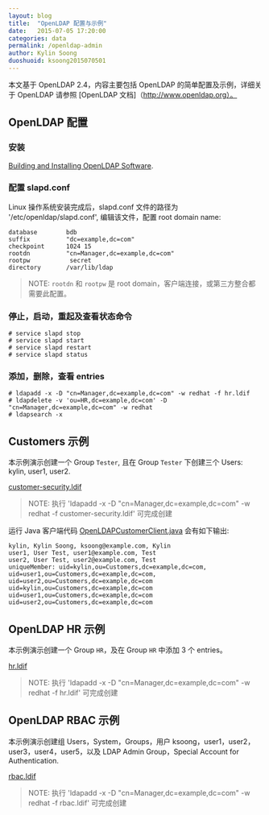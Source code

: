 ```yaml
---
layout: blog
title:  "OpenLDAP 配置与示例"
date:   2015-07-05 17:20:00
categories: data
permalink: /openldap-admin
author: Kylin Soong
duoshuoid: ksoong2015070501
---
```


本文基于 OpenLDAP 2.4，内容主要包括 OpenLDAP 的简单配置及示例，详细关于 OpenLDAP 请参照 [OpenLDAP 文档]（http://www.openldap.org）。

## OpenLDAP 配置

### 安装

[Building and Installing OpenLDAP Software](http://www.openldap.org/doc/admin24/install.html).

### 配置 slapd.conf

Linux 操作系统安装完成后，slapd.conf 文件的路径为 '/etc/openldap/slapd.conf', 编辑该文件，配置 root domain name:

~~~
database        bdb
suffix          "dc=example,dc=com"
checkpoint      1024 15
rootdn          "cn=Manager,dc=example,dc=com"
rootpw           secret 
directory       /var/lib/ldap
~~~

> NOTE: `rootdn` 和 `rootpw` 是 root domain，客户端连接，或第三方整合都需要此配置。

### 停止，启动，重起及查看状态命令

~~~
# service slapd stop
# service slapd start
# service slapd restart
# service slapd status
~~~

### 添加，删除，查看 entries

~~~
# ldapadd -x -D "cn=Manager,dc=example,dc=com" -w redhat -f hr.ldif
# ldapdelete -v 'ou=HR,dc=example,dc=com' -D "cn=Manager,dc=example,dc=com" -w redhat
# ldapsearch -x
~~~

## Customers 示例

本示例演示创建一个 Group `Tester`, 且在 Group `Tester` 下创建三个 Users: kylin, user1, user2.

[customer-security.ldif](https://raw.githubusercontent.com/kylinsoong/data/master/openldap/customer-security.ldif)

> NOTE: 执行 'ldapadd -x -D "cn=Manager,dc=example,dc=com" -w redhat -f customer-security.ldif' 可完成创建

运行 Java 客户端代码 [OpenLDAPCustomerClient.java](https://raw.githubusercontent.com/kylinsoong/data/master/openldap/src/main/java/org/jboss/teiid/ldap/OpenLDAPCustomerClient.java) 会有如下输出:

~~~
kylin, Kylin Soong, ksoong@example.com, Kylin
user1, User Test, user1@example.com, Test
user2, User Test, user2@example.com, Test
uniqueMember: uid=kylin,ou=Customers,dc=example,dc=com, uid=user1,ou=Customers,dc=example,dc=com, uid=user2,ou=Customers,dc=example,dc=com
uid=kylin,ou=Customers,dc=example,dc=com
uid=user1,ou=Customers,dc=example,dc=com
uid=user2,ou=Customers,dc=example,dc=com
~~~

## OpenLDAP HR 示例

本示例演示创建一个 Group `HR`，及在 Group `HR` 中添加 3 个 entries。 

[hr.ldif](https://raw.githubusercontent.com/kylinsoong/data/master/openldap/hr.ldif)

> NOTE: 执行 'ldapadd -x -D "cn=Manager,dc=example,dc=com" -w redhat -f hr.ldif' 可完成创建

## OpenLDAP RBAC 示例

本示例演示创建组 Users，System，Groups，用户 ksoong，user1，user2，user3，user4，user5，以及 LDAP Admin Group，Special Account for Authentication.

[rbac.ldif](https://raw.githubusercontent.com/kylinsoong/data/master/openldap/rbac.ldif)

> NOTE: 执行 'ldapadd -x -D "cn=Manager,dc=example,dc=com" -w redhat -f rbac.ldif' 可完成创建

